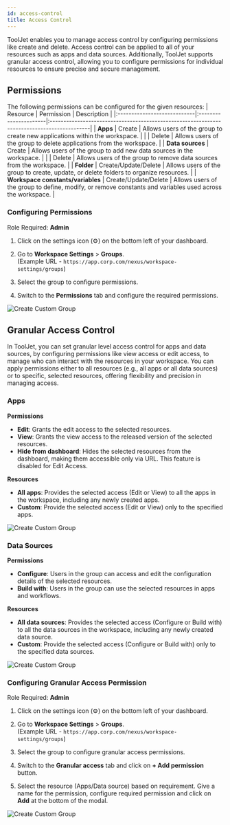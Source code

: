 ```yaml
---
id: access-control
title: Access Control
---
```


ToolJet enables you to manage access control by configuring permissions like create and delete. Access control can be applied to all of your resources such as apps and data sources. Additionally, ToolJet supports granular access control, allowing you to configure permissions for individual resources to ensure precise and secure management.

## Permissions

The following permissions can be configured for the given resources:
| Resource                    | Permission            | Description                                                                                 |
|:----------------------------|:----------------------|:--------------------------------------------------------------------------------------------|
| **Apps**                    | Create           | Allows users of the group to create new applications within the workspace.                 |
|                             | Delete           | Allows users of the group to delete applications from the workspace.              |
| **Data sources**            | Create           | Allows users of the group to add new data sources in the workspace. |
|                             | Delete           | Allows users of the group to remove data sources from the workspace.              |
| **Folder**                  | Create/Update/Delete | Allows users of the group to create, update, or delete folders to organize resources. |
| **Workspace constants/variables** | Create/Update/Delete | Allows users of the group to define, modify, or remove constants and variables used across the workspace. |

### Configuring Permissions

Role Required: **Admin** <br/>

1. Click on the settings icon (⚙️) on the bottom left of your dashboard.

2. Go to **Workspace Settings** > **Groups**. <br/>
    (Example URL - `https://app.corp.com/nexus/workspace-settings/groups`)

3. Select the group to configure permissions.

4. Switch to the **Permissions** tab and configure the required permissions.

<img className="screenshot-full" src="/img/user-management/rbac/access-control/select-permission.png" alt="Create Custom Group" />


## Granular Access Control

In ToolJet, you can set granular level access control for apps and data sources, by configuring permissions like view access or edit access, to manage who can interact with the resources in your workspace. You can apply permissions either to all resources (e.g., all apps or all data sources) or to specific, selected resources, offering flexibility and precision in managing access.

### Apps

**Permissions**

- **Edit**: Grants the edit access to the selected resources.
- **View**: Grants the view access to the released version of the selected resources.
- **Hide from dashboard**:  Hides the selected resources from the dashboard, making them accessible only via URL. This feature is disabled for Edit Access.

**Resources**

- **All apps**: Provides the selected access (Edit or View) to all the apps in the workspace, including any newly created apps.
- **Custom**: Provide the selected access (Edit or View) only to the specified apps.

<img className="screenshot-full" src="/img/user-management/rbac/access-control/app-permission.png" alt="Create Custom Group" />

### Data Sources

**Permissions**

- **Configure**: Users in the group can access and edit the configuration details of the selected resources.
- **Build with**: Users in the group can use the selected resources in apps and workflows.

**Resources**

- **All data sources**: Provides the selected access (Configure or Build with) to all the data sources in the workspace, including any newly created data source.
- **Custom**: Provide the selected access (Configure or Build with) only to the specified data sources.

<img className="screenshot-full" src="/img/user-management/rbac/access-control/ds-permission.png" alt="Create Custom Group" />

### Configuring Granular Access Permission

Role Required: **Admin** <br/>

1. Click on the settings icon (⚙️) on the bottom left of your dashboard.

2. Go to **Workspace Settings** > **Groups**. <br/>
    (Example URL - `https://app.corp.com/nexus/workspace-settings/groups`)

3. Select the group to configure granular access permissions.

4. Switch to the **Granular access** tab and click on **+ Add permission** button.

5. Select the resource (Apps/Data source) based on requirement. Give a name for the permission, configure required permission and click on **Add** at the bottom of the modal.

<img className="screenshot-full" src="/img/user-management/rbac/access-control/select-resource.png" alt="Create Custom Group" />

